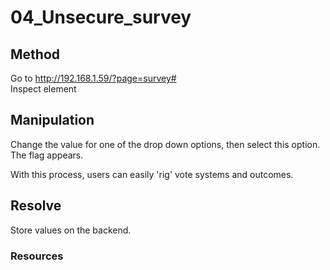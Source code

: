 # 04_Unsecure_survey

  


## Method

Go to http://192.168.1.59/?page=survey#  
Inspect element


## Manipulation

Change the value for one of the drop down options, then select this option.  
The flag appears.

With this process, users can easily 'rig' vote systems and outcomes.

## Resolve

Store values on the backend.

### Resources

